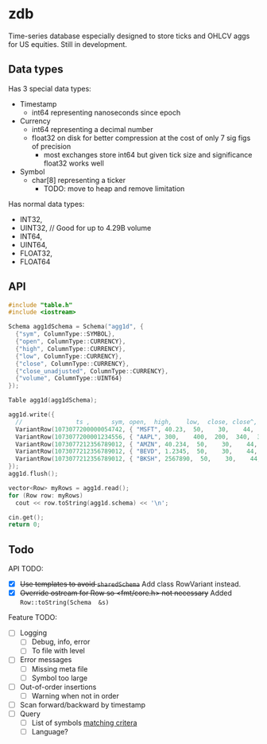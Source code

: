 # zdb

Time-series database especially designed to store ticks and OHLCV aggs for US equities. Still in development.

## Data types
Has 3 special data types:
- Timestamp
  - int64 representing nanoseconds since epoch
- Currency
  - int64 representing a decimal number
  - float32 on disk for better compression at the cost of only 7 sig figs of precision
    - most exchanges store int64 but given tick size and significance float32 works well
- Symbol
  - char[8] representing a ticker
    - TODO: move to heap and remove limitation

Has normal data types:
- INT32,
- UINT32, // Good for up to 4.29B volume
- INT64,
- UINT64,
- FLOAT32,
- FLOAT64

## API
```c++
#include "table.h"
#include <iostream>

Schema agg1dSchema = Schema("agg1d", {
  {"sym", ColumnType::SYMBOL},
  {"open", ColumnType::CURRENCY},
  {"high", ColumnType::CURRENCY},
  {"low", ColumnType::CURRENCY},
  {"close", ColumnType::CURRENCY},
  {"close_unadjusted", ColumnType::CURRENCY},
  {"volume", ColumnType::UINT64}
});

Table agg1d(agg1dSchema);

agg1d.write({
  //               ts ,      sym, open,  high,    low,  close, close^,     volume
  VariantRow(1073077200000054742, { "MSFT", 40.23,  50,    30,    44,    44,    10445300 }),
  VariantRow(1073077200001234556, { "AAPL", 300,    400,  200,  340,  340,  212312000 }),
  VariantRow(1073077212356789012, { "AMZN", 40.234,  50,    30,    44,    44,    30312300 }),
  VariantRow(1073077212356789012, { "BEVD", 1.2345,  50,    30,    44,    44,    161000000 }),
  VariantRow(1073077212356789012, { "BKSH", 2567890,  50,    30,    44,    44,    5194967296 }),
});
agg1d.flush();

vector<Row> myRows = agg1d.read();
for (Row row: myRows)
  cout << row.toString(agg1d.schema) << '\n';

cin.get();
return 0;
```

## Todo
API TODO:
- [x] ~~Use templates to avoid `sharedSchema`~~ Add class RowVariant instead.
- [x] ~~Override ostream for Row so <fmt/core.h> not necessary~~ Added `Row::toString(Schema  &s)`

Feature TODO:
- [ ] Logging
  - [ ] Debug, info, error
  - [ ] To file with level
- [ ] Error messages
  - [ ] Missing meta file
  - [ ] Symbol too large
- [ ] Out-of-order insertions
  - [ ] Warning when not in order
- [ ] Scan forward/backward by timestamp
- [ ] Query
  - [ ] List of symbols [matching critera](https://github.com/clickingbuttons/questdb_bench/blob/master/src/main/java/Main.java#L43)
  - [ ] Language?

